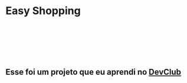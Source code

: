 <h1>Easy Shopping<h1/>
<br>
<br>
<h2>Esse foi um projeto que eu aprendi no <a href="https://rodolfomori.com.br/devclub" target="_blank">DevClub<a><h2/>
  

